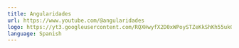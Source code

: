 ```yaml
---
title: Angularidades
url: https://www.youtube.com/@angularidades
logo: https://yt3.googleusercontent.com/RQXHwyfX2D0xWPoySTZeKkShKh55ukGqUcYDc8hNmJFpn2KJOgX55L9UHx72lvkbkqDwN2WU=s176-c-k-c0x00ffffff-no-rj
language: Spanish
---
```

